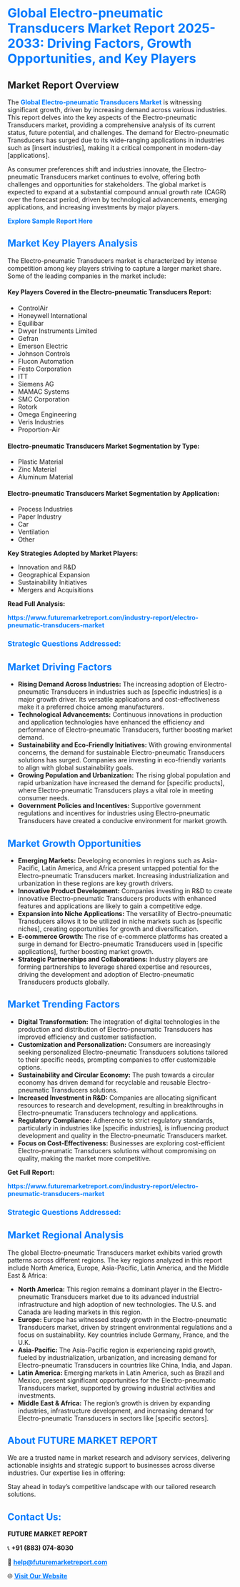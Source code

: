 <h1 style="color: #007BFF;">Global Electro-pneumatic Transducers Market Report 2025-2033: Driving Factors, Growth Opportunities, and Key Players</h1>

<section id="overview">
<h2>Market Report Overview</h2>
<p>The <a href="https://www.futuremarketreport.com/industry-report/electro-pneumatic-transducers-market" style="color: #007BFF; text-decoration: none;"><strong>Global Electro-pneumatic Transducers Market</strong></a> is witnessing significant growth, driven by increasing demand across various industries. This report delves into the key aspects of the Electro-pneumatic Transducers market, providing a comprehensive analysis of its current status, future potential, and challenges. The demand for Electro-pneumatic Transducers has surged due to its wide-ranging applications in industries such as [insert industries], making it a critical component in modern-day [applications].</p>
<p>As consumer preferences shift and industries innovate, the Electro-pneumatic Transducers market continues to evolve, offering both challenges and opportunities for stakeholders. The global market is expected to expand at a substantial compound annual growth rate (CAGR) over the forecast period, driven by technological advancements, emerging applications, and increasing investments by major players.</p>
</section>

<section id="overview">
<p><a href="https://www.futuremarketreport.com/request-sample/reportId=115840" style="color: #007BFF; text-decoration: none;"><strong>Explore Sample Report Here</strong></a></p>
</section>

<section id="key-players">
<h2 style="color: #007BFF;">Market Key Players Analysis</h2>
<p>The Electro-pneumatic Transducers market is characterized by intense competition among key players striving to capture a larger market share. Some of the leading companies in the market include:</p>
<h4>Key Players Covered in the Electro-pneumatic Transducers Report:</h4>
<ul><li>ControlAir</li><li>Honeywell International</li><li>Equilibar</li><li>Dwyer Instruments Limited</li><li>Gefran</li><li>Emerson Electric</li><li>Johnson Controls</li><li>Flucon Automation</li><li>Festo Corporation</li><li>ITT</li><li>Siemens AG</li><li>MAMAC Systems</li><li>SMC Corporation</li><li>Rotork</li><li>Omega Engineering</li><li>Veris Industries</li><li>Proportion-Air</li></ul>
<h4>Electro-pneumatic Transducers Market Segmentation by Type:</h4>
<ul><li>Plastic Material</li><li>Zinc Material</li><li>Aluminum Material</li></ul>

<h4>Electro-pneumatic Transducers Market Segmentation by Application:</h4>
<ul><li>Process Industries</li><li>Paper Industry</li><li>Car</li><li>Ventilation</li><li>Other</li></ul>
<p><strong>Key Strategies Adopted by Market Players:</strong></p>
<ul>
<li>Innovation and R&D</li>
<li>Geographical Expansion</li>
<li>Sustainability Initiatives</li>
<li>Mergers and Acquisitions</li>
</ul>
</section>

<section>
<p><strong>Read Full Analysis: </strong></p><a href="https://www.futuremarketreport.com/industry-report/electro-pneumatic-transducers-market" style="color: #007BFF; text-decoration: none;"><strong>https://www.futuremarketreport.com/industry-report/electro-pneumatic-transducers-market</strong></a>
<h3 style="color: #007BFF;">Strategic Questions Addressed:</h3>
</section>

<section id="driving-factors">
<h2 style="color: #007BFF;">Market Driving Factors</h2>
<ul>
<li><strong>Rising Demand Across Industries:</strong> The increasing adoption of Electro-pneumatic Transducers in industries such as [specific industries] is a major growth driver. Its versatile applications and cost-effectiveness make it a preferred choice among manufacturers.</li>
<li><strong>Technological Advancements:</strong> Continuous innovations in production and application technologies have enhanced the efficiency and performance of Electro-pneumatic Transducers, further boosting market demand.</li>
<li><strong>Sustainability and Eco-Friendly Initiatives:</strong> With growing environmental concerns, the demand for sustainable Electro-pneumatic Transducers solutions has surged. Companies are investing in eco-friendly variants to align with global sustainability goals.</li>
<li><strong>Growing Population and Urbanization:</strong> The rising global population and rapid urbanization have increased the demand for [specific products], where Electro-pneumatic Transducers plays a vital role in meeting consumer needs.</li>
<li><strong>Government Policies and Incentives:</strong> Supportive government regulations and incentives for industries using Electro-pneumatic Transducers have created a conducive environment for market growth.</li>
</ul>
</section>

<section id="growth-opportunities">
<h2 style="color: #007BFF;">Market Growth Opportunities</h2>
<ul>
<li><strong>Emerging Markets:</strong> Developing economies in regions such as Asia-Pacific, Latin America, and Africa present untapped potential for the Electro-pneumatic Transducers market. Increasing industrialization and urbanization in these regions are key growth drivers.</li>
<li><strong>Innovative Product Development:</strong> Companies investing in R&D to create innovative Electro-pneumatic Transducers products with enhanced features and applications are likely to gain a competitive edge.</li>
<li><strong>Expansion into Niche Applications:</strong> The versatility of Electro-pneumatic Transducers allows it to be utilized in niche markets such as [specific niches], creating opportunities for growth and diversification.</li>
<li><strong>E-commerce Growth:</strong> The rise of e-commerce platforms has created a surge in demand for Electro-pneumatic Transducers used in [specific applications], further boosting market growth.</li>
<li><strong>Strategic Partnerships and Collaborations:</strong> Industry players are forming partnerships to leverage shared expertise and resources, driving the development and adoption of Electro-pneumatic Transducers products globally.</li>
</ul>
</section>

<section id="trending-factors">
<h2 style="color: #007BFF;">Market Trending Factors</h2>
<ul>
<li><strong>Digital Transformation:</strong> The integration of digital technologies in the production and distribution of Electro-pneumatic Transducers has improved efficiency and customer satisfaction.</li>
<li><strong>Customization and Personalization:</strong> Consumers are increasingly seeking personalized Electro-pneumatic Transducers solutions tailored to their specific needs, prompting companies to offer customizable options.</li>
<li><strong>Sustainability and Circular Economy:</strong> The push towards a circular economy has driven demand for recyclable and reusable Electro-pneumatic Transducers solutions.</li>
<li><strong>Increased Investment in R&D:</strong> Companies are allocating significant resources to research and development, resulting in breakthroughs in Electro-pneumatic Transducers technology and applications.</li>
<li><strong>Regulatory Compliance:</strong> Adherence to strict regulatory standards, particularly in industries like [specific industries], is influencing product development and quality in the Electro-pneumatic Transducers market.</li>
<li><strong>Focus on Cost-Effectiveness:</strong> Businesses are exploring cost-efficient Electro-pneumatic Transducers solutions without compromising on quality, making the market more competitive.</li>
</ul>
</section>

<section>
<p><strong>Get Full Report: </strong></p><a href="https://www.futuremarketreport.com/industry-report/electro-pneumatic-transducers-market" style="color: #007BFF; text-decoration: none;"><strong>https://www.futuremarketreport.com/industry-report/electro-pneumatic-transducers-market</strong></a>
<h3 style="color: #007BFF;">Strategic Questions Addressed:</h3>
</section>


<section id="regional-analysis">
<h2 style="color: #007BFF;">Market Regional Analysis</h2>
<p>The global Electro-pneumatic Transducers market exhibits varied growth patterns across different regions. The key regions analyzed in this report include North America, Europe, Asia-Pacific, Latin America, and the Middle East & Africa:</p>
<ul>
<li><strong>North America:</strong> This region remains a dominant player in the Electro-pneumatic Transducers market due to its advanced industrial infrastructure and high adoption of new technologies. The U.S. and Canada are leading markets in this region.</li>
<li><strong>Europe:</strong> Europe has witnessed steady growth in the Electro-pneumatic Transducers market, driven by stringent environmental regulations and a focus on sustainability. Key countries include Germany, France, and the U.K.</li>
<li><strong>Asia-Pacific:</strong> The Asia-Pacific region is experiencing rapid growth, fueled by industrialization, urbanization, and increasing demand for Electro-pneumatic Transducers in countries like China, India, and Japan.</li>
<li><strong>Latin America:</strong> Emerging markets in Latin America, such as Brazil and Mexico, present significant opportunities for the Electro-pneumatic Transducers market, supported by growing industrial activities and investments.</li>
<li><strong>Middle East & Africa:</strong> The region’s growth is driven by expanding industries, infrastructure development, and increasing demand for Electro-pneumatic Transducers in sectors like [specific sectors].</li>
</ul>
</section>

<footer>
<h2 style="color: #007BFF;">About FUTURE MARKET REPORT</h2>
<p>We are a trusted name in market research and advisory services, delivering actionable insights and strategic support to businesses across diverse industries. Our expertise lies in offering:</p>

<p>Stay ahead in today’s competitive landscape with our tailored research solutions.</p>

<h2 style="color: #007BFF;">Contact Us:</h2>
<p><strong>FUTURE MARKET REPORT</strong></p>
<p>📞 <strong>+91 (883) 074-8030</strong></p>
<p>📧 <strong><a href="mailto:help@futuremarketreport.com" style="color: #007BFF;">help@futuremarketreport.com</a></strong></p>
<p>🌐 <strong><a href="https://www.futuremarketreport.com/" style="color: #007BFF;">Visit Our Website</a></strong></p>
</footer>